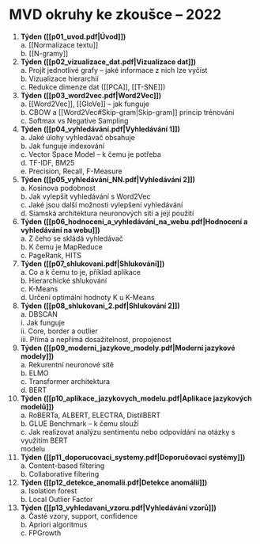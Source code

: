 # MVD okruhy ke zkoušce – 2022  

1. **Týden ([[p01_uvod.pdf|Úvod]])**  
	a. [[Normalizace textu]]  
	b. [[N-gramy]]  
2. **Týden ([[p02_vizualizace_dat.pdf|Vizualizace dat]])**  
	a. Projít jednotlivé grafy – jaké informace z nich lze vyčíst  
	b. Vizualizace hierarchií  
	c. Redukce dimenze dat ([[PCA]], [[T-SNE]])  
3. **Týden ([[p03_word2vec.pdf|Word2Vec]])**  
	a. [[Word2Vec]], [[GloVe]] – jak funguje  
	b. CBOW a [[Word2Vec#Skip-gram|Skip-gram]] princip trénování  
	c. Softmax vs Negative Sampling  
4. **Týden ([[p04_vyhledávání.pdf|Vyhledávání 1]])**  
	a. Jaké úlohy vyhledávač obsahuje  
	b. Jak funguje indexování  
	c. Vector Space Model – k čemu je potřeba  
	d. TF-IDF, BM25  
	e. Precision, Recall, F-Measure  
5. **Týden ([[p05_vyhledávání_NN.pdf|Vyhledávání 2]])**  
	a. Kosinova podobnost  
	b. Jak vylepšit vyhledávání s Word2Vec  
	c. Jaké jsou další možnosti vylepšení vyhledávání  
	d. Siamská architektura neuronových sítí a její použití  
6. **Týden ([[p06_hodnoceni_a_vyhledávání_na_webu.pdf|Hodnocení a vyhledávání na webu]])**  
	a. Z čeho se skládá vyhledávač  
	b. K čemu je MapReduce  
	c. PageRank, HITS  
7. **Týden ([[p07_shlukovani.pdf|Shlukování]])**  
	a. Co a k čemu to je, příklad aplikace  
	b. Hierarchické shlukování  
	c. K-Means  
	d. Určení optimální hodnoty K u K-Means  
8. **Týden ([[p08_shlukovani_2.pdf|Shlukování 2]])**  
	a. DBSCAN  
		i. Jak funguje  
		ii. Core, border a outlier  
		iii. Přímá a nepřímá dosažitelnost, propojenost  
9. **Týden ([[p09_moderni_jazykove_modely.pdf|Moderní jazykové modely]])**  
	a. Rekurentní neuronové sítě  
	b. ELMO  
	c. Transformer architektura  
	d. BERT  
10. **Týden ([[p10_aplikace_jazykovych_modelu.pdf|Aplikace jazykových modelů]])**  
	a. RoBERTa, ALBERT, ELECTRA, DistilBERT  
	b. GLUE Benchmark – k čemu slouží  
	c. Jak realizovat analýzu sentimentu nebo odpovídání na otázky s využitím BERT  
	modelu
11. **Týden ([[p11_doporucovaci_systemy.pdf|Doporučovací systémy]])**  
	a. Content-based filtering  
	b. Collaborative filtering  
12. **Týden ([[p12_detekce_anomalii.pdf|Detekce anomálií]])**  
	a. Isolation forest  
	b. Local Outlier Factor  
13. **Týden ([[p13_vyhledavani_vzoru.pdf|Vyhledávání vzorů]])**  
	a. Časté vzory, support, confidence  
	b. Apriori algoritmus  
	c. FPGrowth